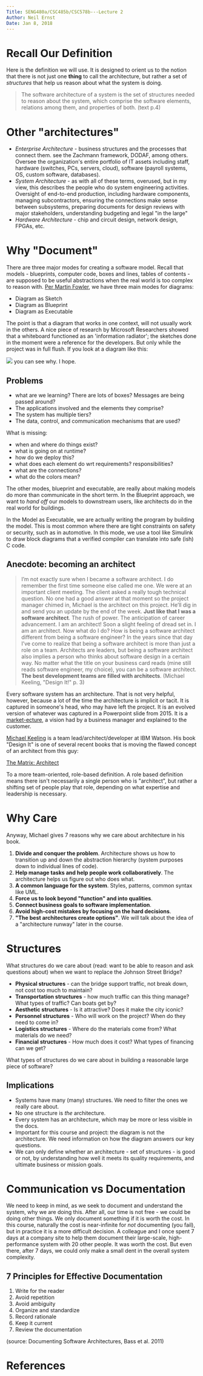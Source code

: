 ```yaml
---
Title: SENG480a/CSC485b/CSC578b---Lecture 2
Author: Neil Ernst
Date: Jan 8, 2018
---
```


# Recall Our Definition
Here is the definition we will use. It is designed to orient us to the notion that there is not just one **thing** to call the architecture, but rather a set of *structures* that help us reason about what the system is doing.

> The software architecture of a system is the set of structures needed to reason about the system, which comprise the software elements, relations among them, and properties of both. (text p.4)
> 

# Other "architectures"

* *Enterprise Architecture* - business structures and the processes that connect them. see the Zachmann framework, DODAF, among others. Oversee the organization's entire portfolio of IT assets including staff, hardware (switches, PCs, servers, cloud), software (payroll systems, OS, custom software, databases).
* *System Architecture* - as with all of these terms, overused, but in my view, this describes the people who do system engineering activities. Oversight of end-to-end production, including hardware components, managing subcontractors, ensuring the connections make sense between subsystems, preparing documents for design reviews with major stakeholders, understanding budgeting and legal "in the large"
* *Hardware Architecture* - chip and circuit design, network design, FPGAs, etc.

# Why "Document"
There are three major modes for creating a software model. Recall that models - blueprints, computer code, boxes and lines, tables of contents - are supposed to be useful abstractions when the real world is too complex to reason with. [Per Martin Fowler](https://martinfowler.com/bliki/UmlMode.html), we have three main modes for diagrams:

- Diagram as Sketch
- Diagram as Blueprint
- Diagram as Executable

The point is that a diagram that works in one context, will not usually work in the others. A nice piece of research by Microsoft Researchers showed that a whiteboard functioned as an 'information radiator'; the sketches done in the moment were a reference for the developers. But only while the project was in full flush. If you look at a diagram like this:

![](img/bad-arch.gif) 
you can see why. I hope. 

## Problems
- what are we learning? There are lots of boxes? Messages are being passed around? 
- The applications involved and the elements they comprise?
- The system has multiple tiers?
- The data, control, and communication mechanisms that are used?

What is missing:
- when and where do things exist? 
- what is going on at runtime?
- how do we deploy this? 
- what does each element do wrt requirements? responsibilities?
- what are the connections?
- what do the colors mean?

The other modes, blueprint and executable, are really about making models do more than communicate in the short term. In the Blueprint approach, we want to *hand off* our models to downstream users, like architects do in the real world for buildings. 

In the Model as Executable, we are actually writing the program by building the model. This is most common where there are tight constraints on safety or security, such as in automotive. In this mode, we use a tool like Simulink to draw block diagrams that a verified compiler can translate into safe (ish) C code. 


## Anecdote: becoming an architect

>I’m not exactly sure when I became a software architect. I do remember the first time someone else called me one. We were at an important client meeting. The client asked a really tough technical question. No one had a good answer at that moment so the project manager chimed in, Michael is the architect on this project. He’ll dig in and send you an update by the end of the week.
**Just like that I was a software architect**. The rush of power. The anticipation of career advancement. I am an architect! Soon a slight feeling of dread set in. I am an architect. Now what do I do? How is being a software architect different from being a software engineer?
In the years since that day I’ve come to realize that being a software architect is more than just a role on a team. Architects are leaders, but being a software architect also implies a person who thinks about software design in a certain way. No matter what the title on your business card reads (mine still reads software engineer, my choice), you can be a software architect. **The best development teams are filled with architects**.
(Michael Keeling, "Design It!" p. 3)

<!-- here I surveyed the class about their past experience in programming, design, and architecture -->

Every software system has an architecture. That is not very helpful, however, because a lot of the time the architecture is implicit or tacit. It is captured in someone's head, who may have left the project. It is an evolved version of whatever was captured in a Powerpoint slide from 2015. It is a [market-ecture,](http://blog.centrify.com/wp-content/uploads/2014/09/ed-marketecture-samsung-lg.png) a vision had by a business manager and explained to the customer. 

<!-- show examples of each idea -->

[Michael Keeling](https://twitter.com/michaelkeeling) is a team lead/architect/developer at IBM Watson. His book "Design It" is one of several recent books that is moving the flawed concept of an architect from this guy:

[The Matrix: Architect](https://www.youtube.com/watch?v=ZKpFFD7aX3c)

To a more team-oriented, role-based definition. A role based definition means there isn't necessarily a single person who is "architect", but rather a shifting set of people play that role, depending on what expertise and leadership is necessary.

# Why Care
Anyway, Michael gives 7 reasons why we care about architecture in his book.

1. **Divide and conquer the problem**. Architecture shows us how to transition up and down the abstraction hierarchy (system purposes down to individual lines of code). 
2. **Help manage tasks and help people work collaboratively**. The architecture helps us figure out who does what.
3. **A common language for the system**. Styles, patterns, common syntax like UML.
4. **Force us to look beyond "function" and into qualities**.
5. **Connect business goals to software implementation**.
6. **Avoid high-cost mistakes by focusing on the hard decisions**.
7. **"The best architectures create options"**. We will talk about the idea of a "architecture runway" later in the course.

# Structures
What structures do we care about (read: want to be able to reason and ask questions about) when we want to replace the Johnson Street Bridge? 

- **Physical structures** - can the bridge support traffic, not break down, not cost too much to maintain? 
- **Transportation structures** - how much traffic can this thing manage? What types of traffic? Can boats get by?
- **Aesthetic structures** - Is it attractive? Does it make the city iconic?
- **Personnel structures** - Who will work on the project? When do they need to come in? 
- **Logistics structures** - Where do the materials come from? What materials do we need?
- **Financial structures** - How much does it cost? What types of financing can we get? 

What types of structures do we care about in building a reasonable large piece of software?

## Implications
* Systems have many (many) structures. We need to filter the ones we really care about.
* No one structure is *the* architecture. 
* Every system has an architecture, which may be more or less visible in the docs.
* Important for this course and project: the diagram is not the architecture. We need information on how the diagram answers our key questions. 
* We can only define whether an architecture - set of structures - is good or not, by understanding how well it meets its quality requirements, and ultimate business or mission goals.

# Communication vs Documentation

We need to keep in mind, as we seek to document and understand the system, why we are doing this. After all, our time is not free - we could be doing other things. We only document something if it is worth the cost. In this course, naturally the cost is near-infinite for *not* documenting (you fail), but in practice it is a more difficult decision. A colleague and I once spent 7 days at a  company site to help them document their large-scale, high-performance system with 20 other people. It was worth the cost. But even there, after 7 days, we could only make a small dent in the overall system complexity. 

## 7 Principles for Effective Documentation
1. Write for the reader
2. Avoid repetition
3. Avoid ambiguity
4. Organize and standardize
5. Record rationale
6. Keep it current 
7. Review the documentation

(source: Documenting Software Architectures, Bass et al. 2011)

# References
[^Conteneo]: https://www.slideshare.net/innovgames/visible-architectures

